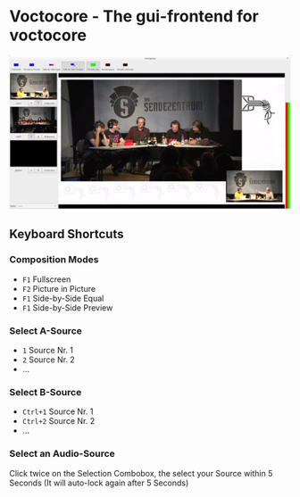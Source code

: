 # Voctocore - The gui-frontend for voctocore

![Screenshot of voctogui in action](voctomix.png)

## Keyboard Shortcuts
### Composition Modes
- `F1` Fullscreen
- `F2` Picture in Picture
- `F1` Side-by-Side Equal
- `F1` Side-by-Side Preview

### Select A-Source
- `1` Source Nr. 1
- `2` Source Nr. 2
- …

### Select B-Source
- `Ctrl+1` Source Nr. 1
- `Ctrl+2` Source Nr. 2
- …

### Select an Audio-Source
Click twice on the Selection Combobox, the select your Source within 5 Seconds (It will auto-lock again after 5 Seconds)
